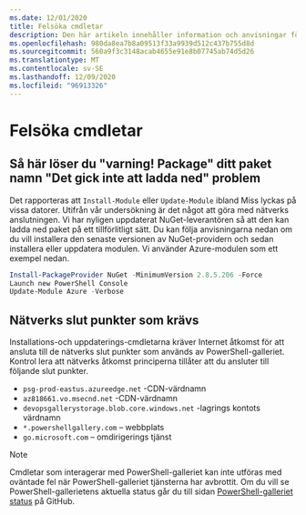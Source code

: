 ```yaml
---
ms.date: 12/01/2020
title: Felsöka cmdletar
description: Den här artikeln innehåller information och anvisningar för fel sökning av fel med hjälp av PowerShell-galleriet
ms.openlocfilehash: 980da8ea7b8a09513f33a9939d512c437b755d8d
ms.sourcegitcommit: 560a9f3c3148acab4655e91e8b07745ab74d5d26
ms.translationtype: MT
ms.contentlocale: sv-SE
ms.lasthandoff: 12/09/2020
ms.locfileid: "96913326"
---
```

# <a name="troubleshooting-cmdlets"></a>Felsöka cmdletar

## <a name="how-to-resolve-warning-package-your-package-name-failed-to-download-issue"></a>Så här löser du "varning! Package" ditt paket namn "Det gick inte att ladda ned" problem

Det rapporteras att `Install-Module` eller `Update-Module` ibland Miss lyckas på vissa datorer. Utifrån vår undersökning är det något att göra med nätverks anslutningen. Vi har nyligen uppdaterat NuGet-leverantören så att den kan ladda ned paket på ett tillförlitligt sätt. Du kan följa anvisningarna nedan om du vill installera den senaste versionen av NuGet-providern och sedan installera eller uppdatera modulen. Vi använder Azure-modulen som ett exempel nedan.

```powershell
Install-PackageProvider NuGet -MinimumVersion 2.8.5.206 -Force
Launch new PowerShell Console
Update-Module Azure -Verbose
```

## <a name="required-network-endpoints"></a>Nätverks slut punkter som krävs

Installations-och uppdaterings-cmdletarna kräver Internet åtkomst för att ansluta till de nätverks slut punkter som används av PowerShell-galleriet. Kontrol lera att nätverks åtkomst principerna tillåter att du ansluter till följande slut punkter.

- `psg-prod-eastus.azureedge.net` -CDN-värdnamn
- `az818661.vo.msecnd.net` -CDN-värdnamn
- `devopsgallerystorage.blob.core.windows.net` -lagrings kontots värdnamn
- `*.powershellgallery.com` – webbplats
- `go.microsoft.com` – omdirigerings tjänst

> [!NOTE]
> Cmdletar som interagerar med PowerShell-galleriet kan inte utföras med oväntade fel när PowerShell-galleriet tjänsterna har avbrottit. Om du vill se PowerShell-gallerietens aktuella status går du till sidan [PowerShell-galleriet status](https://github.com/PowerShell/PowerShellGallery/blob/master/psgallery_status.md) på GitHub.
